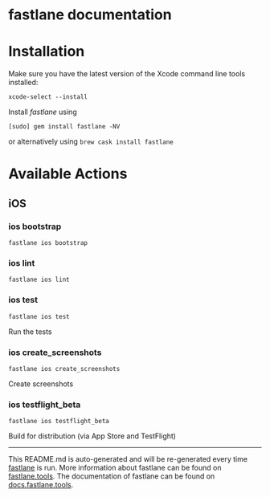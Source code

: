 fastlane documentation
================
# Installation

Make sure you have the latest version of the Xcode command line tools installed:

```
xcode-select --install
```

Install _fastlane_ using
```
[sudo] gem install fastlane -NV
```
or alternatively using `brew cask install fastlane`

# Available Actions
## iOS
### ios bootstrap
```
fastlane ios bootstrap
```

### ios lint
```
fastlane ios lint
```

### ios test
```
fastlane ios test
```
Run the tests
### ios create_screenshots
```
fastlane ios create_screenshots
```
Create screenshots
### ios testflight_beta
```
fastlane ios testflight_beta
```
Build for distribution (via App Store and TestFlight)

----

This README.md is auto-generated and will be re-generated every time [fastlane](https://fastlane.tools) is run.
More information about fastlane can be found on [fastlane.tools](https://fastlane.tools).
The documentation of fastlane can be found on [docs.fastlane.tools](https://docs.fastlane.tools).
